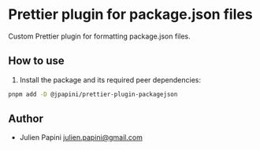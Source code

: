 # Prettier plugin for package.json files

Custom Prettier plugin for formatting package.json files.

## How to use

1. Install the package and its required peer dependencies:

```bash
pnpm add -D @jpapini/prettier-plugin-packagejson
```

## Author

- Julien Papini <julien.papini@gmail.com>
